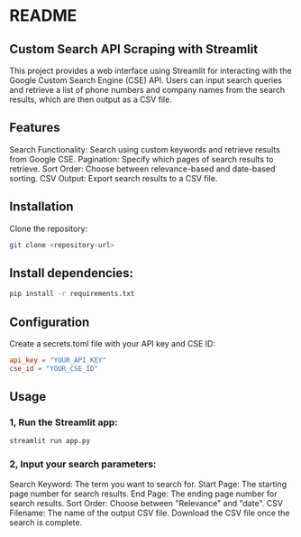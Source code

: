 # README
## Custom Search API Scraping with Streamlit
This project provides a web interface using Streamlit for interacting with the Google Custom Search Engine (CSE) API. Users can input search queries and retrieve a list of phone numbers and company names from the search results, which are then output as a CSV file.

## Features
Search Functionality: Search using custom keywords and retrieve results from Google CSE.
Pagination: Specify which pages of search results to retrieve.
Sort Order: Choose between relevance-based and date-based sorting.
CSV Output: Export search results to a CSV file.

## Installation
Clone the repository:
```bash
git clone <repository-url>
```
## Install dependencies:
```bash
pip install -r requirements.txt
```

## Configuration
Create a secrets.toml file with your API key and CSE ID:
```toml
api_key = "YOUR_API_KEY"
cse_id = "YOUR_CSE_ID"
```

## Usage
### 1, Run the Streamlit app:
```bash
streamlit run app.py
```
### 2, Input your search parameters:
Search Keyword: The term you want to search for.
Start Page: The starting page number for search results.
End Page: The ending page number for search results.
Sort Order: Choose between "Relevance" and "date".
CSV Filename: The name of the output CSV file.
Download the CSV file once the search is complete.